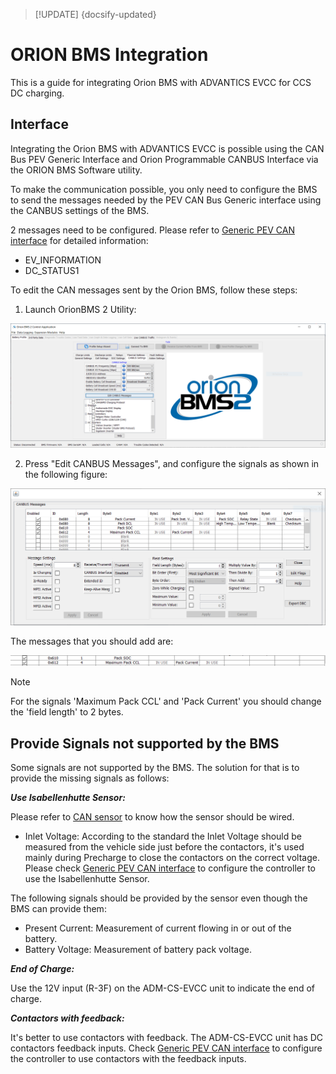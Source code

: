 > [!UPDATE] {docsify-updated}
# ORION BMS Integration

This is a guide for integrating Orion BMS with ADVANTICS EVCC for CCS DC charging.

## Interface

Integrating the Orion BMS with ADVANTICS EVCC is possible using the CAN Bus PEV Generic Interface and Orion Programmable CANBUS Interface via the ORION BMS Software utility.

To make the communication possible, you only need to configure the BMS to send the messages needed by the PEV CAN Bus Generic interface using the CANBUS settings of the BMS.

2 messages need to be configured. Please refer to [Generic PEV CAN interface](charge-controllers/evcc_can_generic.md) for detailed information:

- EV_INFORMATION
- DC_STATUS1

To edit the CAN messages sent by the Orion BMS, follow these steps:

1. Launch OrionBMS 2 Utility:

![Edit_CANbus_messages.PNG](images/Edit_CANbus_messages.png)
<br/>

2. Press "Edit CANBUS Messages", and configure the signals as shown in the following figure:

![CAN_Settings.PNG](images/CAN_Settings.png)

The messages that you should add are:

![messages_to_add.PNG](images/messages_to_add.png)


> [!NOTE]
> For the signals 'Maximum Pack CCL' and 'Pack Current' you should change the 'field length' to 2 bytes.

## Provide Signals not supported by the BMS

Some signals are not supported by the BMS. The solution for that is to provide the missing signals as follows:

__*Use Isabellenhutte Sensor:*__

Please refer to [CAN sensor](charge-controllers/evcc_can_sensor.md) to know how the sensor should be wired.

- Inlet Voltage: According to the standard the Inlet Voltage should be measured from the vehicle side just before the contactors, it's used mainly during Precharge to close the contactors on the correct voltage. Please check [Generic PEV CAN interface](charge-controllers/evcc_can_generic.md) to configure the controller to use the Isabellenhutte Sensor.

The following signals should be provided by the sensor even though the BMS can provide them:

- Present Current: Measurement of current flowing in or out of the battery.
- Battery Voltage: Measurement of battery pack voltage.

__*End of Charge:*__

Use the 12V input (R-3F) on the ADM-CS-EVCC unit to indicate the end of charge.

__*Contactors with feedback:*__

It's better to use contactors with feedback. The ADM-CS-EVCC unit has DC contactors feedback inputs. Check [Generic PEV CAN interface](charge-controllers/evcc_can_generic.md) to configure the controller to use contactors with the feedback inputs.